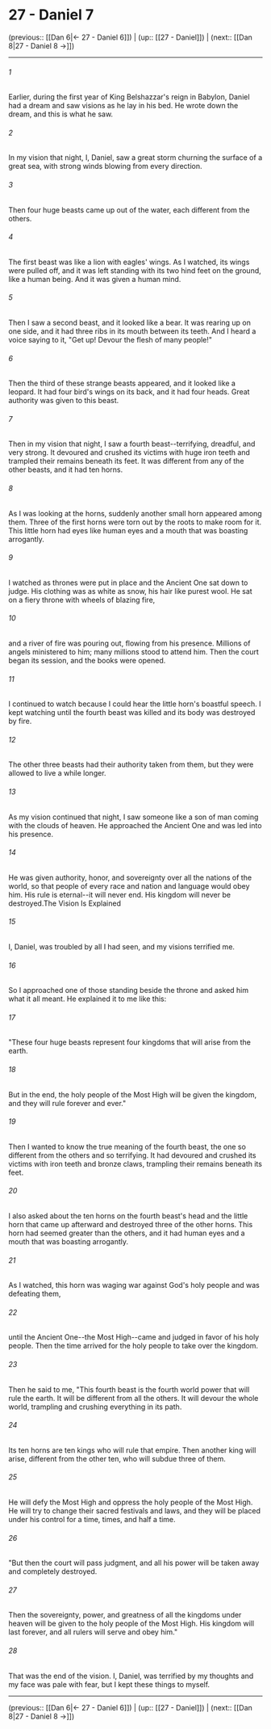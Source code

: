 # 27 - Daniel 7

(previous:: [[Dan 6|← 27 - Daniel 6]]) | (up:: [[27 - Daniel]]) | (next:: [[Dan 8|27 - Daniel 8 →]])

***


###### 1 
Earlier, during the first year of King Belshazzar's reign in Babylon, Daniel had a dream and saw visions as he lay in his bed. He wrote down the dream, and this is what he saw. 

###### 2 
In my vision that night, I, Daniel, saw a great storm churning the surface of a great sea, with strong winds blowing from every direction. 

###### 3 
Then four huge beasts came up out of the water, each different from the others. 

###### 4 
The first beast was like a lion with eagles' wings. As I watched, its wings were pulled off, and it was left standing with its two hind feet on the ground, like a human being. And it was given a human mind. 

###### 5 
Then I saw a second beast, and it looked like a bear. It was rearing up on one side, and it had three ribs in its mouth between its teeth. And I heard a voice saying to it, "Get up! Devour the flesh of many people!" 

###### 6 
Then the third of these strange beasts appeared, and it looked like a leopard. It had four bird's wings on its back, and it had four heads. Great authority was given to this beast. 

###### 7 
Then in my vision that night, I saw a fourth beast--terrifying, dreadful, and very strong. It devoured and crushed its victims with huge iron teeth and trampled their remains beneath its feet. It was different from any of the other beasts, and it had ten horns. 

###### 8 
As I was looking at the horns, suddenly another small horn appeared among them. Three of the first horns were torn out by the roots to make room for it. This little horn had eyes like human eyes and a mouth that was boasting arrogantly. 

###### 9 
I watched as thrones were put in place and the Ancient One sat down to judge. His clothing was as white as snow, his hair like purest wool. He sat on a fiery throne with wheels of blazing fire, 

###### 10 
and a river of fire was pouring out, flowing from his presence. Millions of angels ministered to him; many millions stood to attend him. Then the court began its session, and the books were opened. 

###### 11 
I continued to watch because I could hear the little horn's boastful speech. I kept watching until the fourth beast was killed and its body was destroyed by fire. 

###### 12 
The other three beasts had their authority taken from them, but they were allowed to live a while longer. 

###### 13 
As my vision continued that night, I saw someone like a son of man coming with the clouds of heaven. He approached the Ancient One and was led into his presence. 

###### 14 
He was given authority, honor, and sovereignty over all the nations of the world, so that people of every race and nation and language would obey him. His rule is eternal--it will never end. His kingdom will never be destroyed.The Vision Is Explained 

###### 15 
I, Daniel, was troubled by all I had seen, and my visions terrified me. 

###### 16 
So I approached one of those standing beside the throne and asked him what it all meant. He explained it to me like this: 

###### 17 
"These four huge beasts represent four kingdoms that will arise from the earth. 

###### 18 
But in the end, the holy people of the Most High will be given the kingdom, and they will rule forever and ever." 

###### 19 
Then I wanted to know the true meaning of the fourth beast, the one so different from the others and so terrifying. It had devoured and crushed its victims with iron teeth and bronze claws, trampling their remains beneath its feet. 

###### 20 
I also asked about the ten horns on the fourth beast's head and the little horn that came up afterward and destroyed three of the other horns. This horn had seemed greater than the others, and it had human eyes and a mouth that was boasting arrogantly. 

###### 21 
As I watched, this horn was waging war against God's holy people and was defeating them, 

###### 22 
until the Ancient One--the Most High--came and judged in favor of his holy people. Then the time arrived for the holy people to take over the kingdom. 

###### 23 
Then he said to me, "This fourth beast is the fourth world power that will rule the earth. It will be different from all the others. It will devour the whole world, trampling and crushing everything in its path. 

###### 24 
Its ten horns are ten kings who will rule that empire. Then another king will arise, different from the other ten, who will subdue three of them. 

###### 25 
He will defy the Most High and oppress the holy people of the Most High. He will try to change their sacred festivals and laws, and they will be placed under his control for a time, times, and half a time. 

###### 26 
"But then the court will pass judgment, and all his power will be taken away and completely destroyed. 

###### 27 
Then the sovereignty, power, and greatness of all the kingdoms under heaven will be given to the holy people of the Most High. His kingdom will last forever, and all rulers will serve and obey him." 

###### 28 
That was the end of the vision. I, Daniel, was terrified by my thoughts and my face was pale with fear, but I kept these things to myself.

***

(previous:: [[Dan 6|← 27 - Daniel 6]]) | (up:: [[27 - Daniel]]) | (next:: [[Dan 8|27 - Daniel 8 →]])
